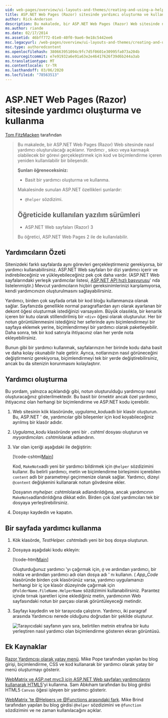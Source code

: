```yaml
---
uid: web-pages/overview/ui-layouts-and-themes/creating-and-using-a-helper-in-an-aspnet-web-pages-site
title: ASP.NET Web Pages (Razor) sitesinde yardımcı oluşturma ve kullanma | Microsoft Docs
author: Rick-Anderson
description: Bu makalede, bir ASP.NET Web Pages (Razor) Web sitesinde nasıl yardımcı oluşturulacağı açıklanır. Yardımcı, kod ve perf için biçimlendirme içeren yeniden kullanılabilir bir bileşendir...
ms.author: riande
ms.date: 02/17/2014
ms.assetid: 46bff772-01e0-40f0-9ae6-9e18c5442ee6
msc.legacyurl: /web-pages/overview/ui-layouts-and-themes/creating-and-using-a-helper-in-an-aspnet-web-pages-site
msc.type: authoredcontent
ms.openlocfilehash: 380663951094c9fc7d5f0601e30995fa073a204b
ms.sourcegitcommit: e7e91932a6e91a63e2e46417626f39d6b244a3ab
ms.translationtype: MT
ms.contentlocale: tr-TR
ms.lasthandoff: 03/06/2020
ms.locfileid: "78563513"
---
```

# <a name="creating-and-using-a-helper-in-an-aspnet-web-pages-razor-site"></a>ASP.NET Web Pages (Razor) sitesinde yardımcı oluşturma ve kullanma

[Tom FitzMacken](https://github.com/tfitzmac) tarafından

> Bu makalede, bir ASP.NET Web Pages (Razor) Web sitesinde nasıl yardımcı oluşturulacağı açıklanır. *Yardımcı* , sıkıcı veya karmaşık olabilecek bir görevi gerçekleştirmek için kod ve biçimlendirme içeren yeniden kullanılabilir bir bileşendir.
> 
> **Şunları öğreneceksiniz:** 
> 
> - Basit bir yardımcı oluşturma ve kullanma.
> 
> Makalesinde sunulan ASP.NET özellikleri şunlardır:
> 
> - `@helper` sözdizimi.
>   
> 
> ## <a name="software-versions-used-in-the-tutorial"></a>Öğreticide kullanılan yazılım sürümleri
> 
> 
> - ASP.NET Web sayfaları (Razor) 3
>   
> 
> Bu öğretici, ASP.NET Web Pages 2 ile de kullanılabilir.

## <a name="overview-of-helpers"></a>Yardımcıların Özeti

Sitenizdeki farklı sayfalarda aynı görevleri gerçekleştirmeniz gerekiyorsa, bir yardımcı kullanabilirsiniz. ASP.NET Web sayfaları bir dizi yardımcı içerir ve indirebileceğiniz ve yükleyebileceğiniz pek çok daha vardır. (ASP.NET Web sayfalarındaki yerleşik yardımcılar listesi, [ASP.NET API hızlı başvurusu](https://go.microsoft.com/fwlink/?LinkId=202907)' nda listelenmiştir.) Mevcut yardımcıların hiçbiri gereksinimlerinizi karşılamıyorsa, kendi yardımcınızın oluşturulmasını sağlayabilirsiniz.

Yardımcı, birden çok sayfada ortak bir kod bloğu kullanmanıza olanak sağlar. Sayfanızda genellikle normal paragraflardan ayrı olarak ayarlanan bir dekont öğesi oluşturmak istediğinizi varsayalım. Büyük olasılıkla, bir kenarlık içeren bir kutu olarak stillendirilmiş bir `<div>` öğesi olarak oluşturulur. Her bir notun görüntülenmesini istediğiniz her seferinde aynı biçimlendirmeyi bir sayfaya eklemek yerine, biçimlendirmeyi bir yardımcı olarak paketleyebilir. Daha sonra, tek bir kod satırıyla ihtiyacınız olan her yerde nota ekleyebilirsiniz.

Bunun gibi bir yardımcı kullanmak, sayfalarınızın her birinde kodu daha basit ve daha kolay okunabilir hale getirir. Ayrıca, notlarınızın nasıl görüneceğini değiştirmeniz gerekiyorsa, biçimlendirmeyi tek bir yerde değiştirebilirsiniz, ancak bu da sitenizin korunmasını kolaylaştırır.

## <a name="creating-a-helper"></a>Yardımcı oluşturma

Bu yordam, yalnızca açıklandığı gibi, notun oluşturulduğu yardımcıyı nasıl oluşturacağınız gösterilmektedir. Bu basit bir örnektir ancak özel yardımcı, ihtiyacınız olan herhangi bir biçimlendirme ve ASP.NET kodu içerebilir.

1. Web sitesinin kök klasöründe, *uygulama\_kodu*adlı bir klasör oluşturun. Bu, ASP.NET ' de, yardımcılar gibi bileşenler için kod koyabileceğiniz ayrılmış bir klasör adıdır.
2. *Uygulama\_kodu* klasöründe yeni bir *. cshtml* dosyası oluşturun ve *myyardımcıları. cshtml*olarak adlandırın.
3. Var olan içeriği aşağıdaki ile değiştirin:

    [!code-cshtml[Main](creating-and-using-a-helper-in-an-aspnet-web-pages-site/samples/sample1.cshtml)]

    Kod, `MakeNote`adlı yeni bir yardımcı bildirmek için `@helper` sözdizimini kullanır. Bu belirli yardımcı, metin ve biçimlendirme birleşimini içerebilen `content` adlı bir parametreyi geçirmenize olanak sağlar. Yardımcı, dizeyi `@content` değişkenini kullanarak notun gövdesine ekler.

    Dosyanın *myhelper. cshtml*olarak adlandırıldığına, ancak yardımcının `MakeNote`adlandırıldığına dikkat edin. Birden çok özel yardımcıları tek bir dosyaya yerleştirebilirsiniz.
4. Dosyayı kaydedin ve kapatın.

## <a name="using-the-helper-in-a-page"></a>Bir sayfada yardımcı kullanma

1. Kök klasörde, *TestHelper. cshtml*adlı yeni bir boş dosya oluşturun.
2. Dosyaya aşağıdaki kodu ekleyin:

    [!code-html[Main](creating-and-using-a-helper-in-an-aspnet-web-pages-site/samples/sample2.html)]

    Oluşturduğunuz yardımcı 'yı çağırmak için, `@` ve ardından yardımcı, bir nokta ve ardından yardımcı adı olan dosya adı ' nı kullanın. ( *App\_Code* klasöründe birden çok klasörünüz varsa, yardımcı uygulamanızı herhangi bir iç içe klasör düzeyinde çağırmak için `@FolderName.FileName.HelperName` sözdizimini kullanabilirsiniz. Parantez içinde tırnak işaretleri içine eklediğiniz metin, yardımcının Web sayfasındaki notun bir parçası olarak görüntüleyeceği metindir.
3. Sayfayı kaydedin ve bir tarayıcıda çalıştırın. Yardımcı, iki paragraf arasında Yardımcısı nerede olduğunu doğrudan bir şekilde oluşturur.

    ![Tarayıcıdaki sayfanın yanı sıra, belirtilen metnin etrafına bir kutu yerleştiren nasıl yardımcı olan biçimlendirme gösteren ekran görüntüsü.](creating-and-using-a-helper-in-an-aspnet-web-pages-site/_static/image1.png)

## <a name="additional-resources"></a>Ek Kaynaklar

[Razor Yardımcısı olarak yatay menü](http://mikepope.com/blog/DisplayBlog.aspx?permalink=2341). Mike Pope tarafından yapılan bu blog girişi, biçimlendirme, CSS ve kod kullanarak bir yardımcı olarak yatay bir menü oluşturmayı gösterir.

[WebMatrix ve ASP.net mvc3 için ASP.NET Web sayfaları yardımcılarını kullanarak HTML5](http://geekswithblogs.net/wildturtle/archive/2010/11/08/html5-in-asp.net-web-pages-helpers-for-webmatrix-and_aspnet_mvc3.aspx)'yi kullanma. Sam Abkıham tarafından bu blog girdisi HTML5 `Canvas` öğesi işleyen bir yardımcı gösterir.

[WebMatrix 'te @Helpers ve @Functions arasındaki fark](http://www.mikesdotnetting.com/Article/173/The-Difference-Between-@Helpers-and-@Functions-In-WebMatrix). Mike Brind tarafından yapılan bu blog girdisi `@helper` sözdizimini ve `@function` sözdizimini ve ne zaman kullanılacağını açıklar.
